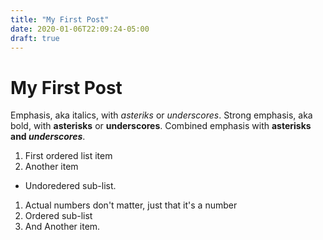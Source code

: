 ```yaml
---
title: "My First Post"
date: 2020-01-06T22:09:24-05:00
draft: true
---
```

# My First Post

Emphasis, aka italics, with *asteriks* or _underscores_.
Strong emphasis, aka bold, with **asterisks** or __underscores__.
Combined emphasis with **asterisks and _underscores_**.

1. First ordered list item
2. Another item
  * Undoredered sub-list.
1. Actual numbers don't matter, just that it's a number
  1. Ordered sub-list
4. And Another item.

